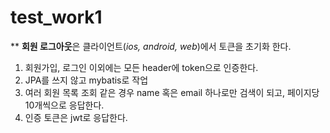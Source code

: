 # test_work1

** **회원 로그아웃**은 클라이언트(_ios, android, web_)에서 토큰을 초기화 한다.

1. 회원가입, 로그인 이외에는 모든 header에 token으로 인증한다.
2. JPA를 쓰지 않고 mybatis로 작업
3. 여러 회원 목록 조회 같은 경우 name 혹은 email 하나로만 검색이 되고, 페이지당 10개씩으로 응답한다.
4. 인증 토큰은 jwt로 응답한다.